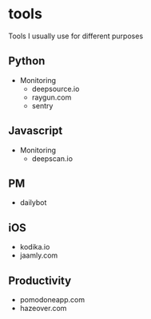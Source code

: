 # tools
Tools I usually use for different purposes

## Python
- Monitoring
    - deepsource.io
    - raygun.com
    - sentry

## Javascript
- Monitoring
    - deepscan.io
    
## PM
- dailybot

## iOS
- kodika.io
- jaamly.com

## Productivity
- pomodoneapp.com
- hazeover.com
